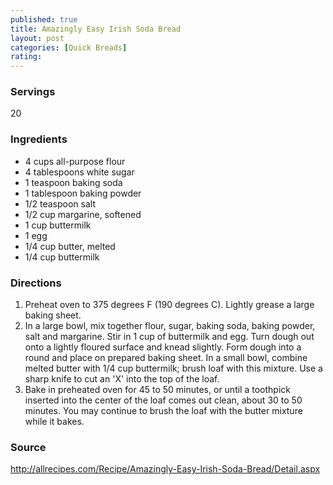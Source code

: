 ```yaml
---
published: true
title: Amazingly Easy Irish Soda Bread
layout: post
categories: [Quick Breads]
rating: 
---
```

### Servings
20

### Ingredients
- 4 cups all-purpose flour
- 4 tablespoons white sugar
- 1 teaspoon baking soda
- 1 tablespoon baking powder
- 1/2 teaspoon salt
- 1/2 cup margarine, softened
- 1 cup buttermilk
- 1 egg
- 1/4 cup butter, melted
- 1/4 cup buttermilk

### Directions
1. Preheat oven to 375 degrees F (190 degrees C). Lightly grease a large baking sheet.
2. In a large bowl, mix together flour, sugar, baking soda, baking powder, salt and margarine. Stir in 1 cup of buttermilk and egg. Turn dough out onto a lightly floured surface and knead slightly. Form dough into a round and place on prepared baking sheet. In a small bowl, combine melted butter with 1/4 cup buttermilk; brush loaf with this mixture. Use a sharp knife to cut an 'X' into the top of the loaf.
3. Bake in preheated oven for 45 to 50 minutes, or until a toothpick inserted into the center of the loaf comes out clean, about 30 to 50 minutes. You may continue to brush the loaf with the butter mixture while it bakes.

### Source
<a href="http://allrecipes.com/Recipe/Amazingly-Easy-Irish-Soda-Bread/Detail.aspx" target="new">http://allrecipes.com/Recipe/Amazingly-Easy-Irish-Soda-Bread/Detail.aspx</a>
